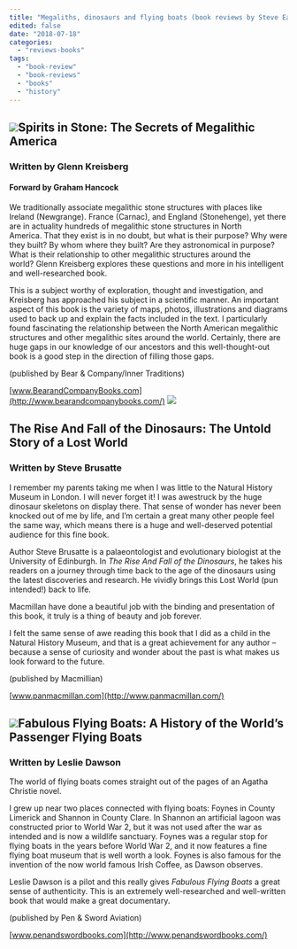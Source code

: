 ```yaml
---
title: "Megaliths, dinosaurs and flying boats (book reviews by Steve Earles)"
edited: false
date: "2018-07-18"
categories:
  - "reviews-books"
tags:
  - "book-review"
  - "book-reviews"
  - "books"
  - "history"
---
```


## ![](https://www.hellbound.ca/wp-content/uploads/2018/07/spirits-in-stone-9781591431626_hr.jpg)Spirits in Stone: The Secrets of Megalithic America

### Written by Glenn Kreisberg

#### Forward by Graham Hancock

We traditionally associate megalithic stone structures with places like Ireland (Newgrange). France (Carnac), and England (Stonehenge), yet there are in actuality hundreds of megalithic stone structures in North America. That they exist is in no doubt, but what is their purpose? Why were they built? By whom where they built? Are they astronomical in purpose? What is their relationship to other megalithic structures around the world? Glenn Kreisberg explores these questions and more in his intelligent and well-researched book.

This is a subject worthy of exploration, thought and investigation, and Kreisberg has approached his subject in a scientific manner. An important aspect of this book is the variety of maps, photos, illustrations and diagrams used to back up and explain the facts included in the text. I particularly found fascinating the relationship between the North American megalithic structures and other megalithic sites around the world. Certainly, there are huge gaps in our knowledge of our ancestors and this well-thought-out book is a good step in the direction of filling those gaps.

(published by Bear & Company/Inner Traditions)

[www.BearandCompanyBooks.com](http://www.bearandcompanybooks.com/) ![](https://www.hellbound.ca/wp-content/uploads/2018/07/The-Rise-And-Fall-of-the-Dinosaurs-The-Untold-Story-of-a-Lost-World.jpg)

## The Rise And Fall of the Dinosaurs: The Untold Story of a Lost World

### Written by Steve Brusatte

I remember my parents taking me when I was little to the Natural History Museum in London. I will never forget it! I was awestruck by the huge dinosaur skeletons on display there. That sense of wonder has never been knocked out of me by life, and I’m certain a great many other people feel the same way, which means there is a huge and well-deserved potential audience for this fine book.

Author Steve Brusatte is a palaeontologist and evolutionary biologist at the University of Edinburgh. In _The Rise And Fall of the Dinosaurs_, he takes his readers on a journey through time back to the age of the dinosaurs using the latest discoveries and research. He vividly brings this Lost World (pun intended!) back to life.

Macmillan have done a beautiful job with the binding and presentation of this book, it truly is a thing of beauty and job forever.

I felt the same sense of awe reading this book that I did as a child in the Natural History Museum, and that is a great achievement for any author – because a sense of curiosity and wonder about the past is what makes us look forward to the future.

(published by Macmillian)

[www.panmacmillan.com](http://www.panmacmillan.com/)

## ![](https://www.hellbound.ca/wp-content/uploads/2018/07/Fabulous-Flying.jpg)Fabulous Flying Boats: A History of the World’s Passenger Flying Boats

### Written by Leslie Dawson

The world of flying boats comes straight out of the pages of an Agatha Christie novel.

I grew up near two places connected with flying boats: Foynes in County Limerick and Shannon in County Clare. In Shannon an artificial lagoon was constructed prior to World War 2, but it was not used after the war as intended and is now a wildlife sanctuary. Foynes was a regular stop for flying boats in the years before World War 2, and it now features a fine flying boat museum that is well worth a look. Foynes is also famous for the invention of the now world famous Irish Coffee, as Dawson observes.

Leslie Dawson is a pilot and this really gives _Fabulous Flying Boats_ a great sense of authenticity. This is an extremely well-researched and well-written book that would make a great documentary.

(published by Pen & Sword Aviation)

[www.penandswordbooks.com](http://www.penandswordbooks.com/)
